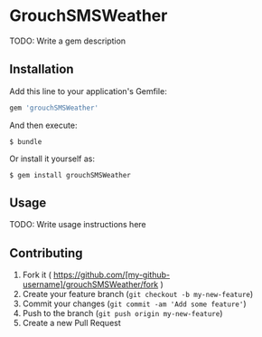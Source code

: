 # GrouchSMSWeather

TODO: Write a gem description

## Installation

Add this line to your application's Gemfile:

```ruby
gem 'grouchSMSWeather'
```

And then execute:

    $ bundle

Or install it yourself as:

    $ gem install grouchSMSWeather

## Usage

TODO: Write usage instructions here

## Contributing

1. Fork it ( https://github.com/[my-github-username]/grouchSMSWeather/fork )
2. Create your feature branch (`git checkout -b my-new-feature`)
3. Commit your changes (`git commit -am 'Add some feature'`)
4. Push to the branch (`git push origin my-new-feature`)
5. Create a new Pull Request
